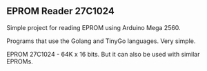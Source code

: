 ## EPROM Reader 27C1024

Simple project for reading EPROM using Arduino Mega 2560.

Programs that use the Golang and TinyGo languages. Very simple.

EPROM 27C1024 - 64K x 16 bits. But it can also be used with similar EPROMs.



